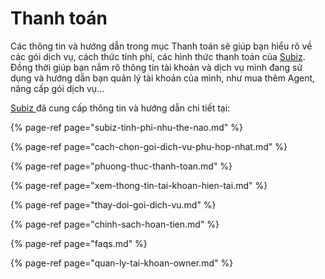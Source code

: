 # Thanh toán

Các thông tin và hướng dẫn trong mục Thanh toán sẽ giúp bạn hiểu rõ về các gói dịch vụ, cách thức tính phí, các hình thức thanh toán của [Subiz](https://subiz.com/vi/). Đồng thời giúp bạn nắm rõ thông tin tài khoản và dịch vụ mình đang sử dụng và hướng dẫn bạn quản lý tài khoản của mình, như mua thêm Agent, nâng cấp gói dịch vụ...

[Subiz ](https://subiz.com/vi/)đã cung cấp thông tin và hướng dẫn chi tiết tại:

{% page-ref page="subiz-tinh-phi-nhu-the-nao.md" %}

{% page-ref page="cach-chon-goi-dich-vu-phu-hop-nhat.md" %}

{% page-ref page="phuong-thuc-thanh-toan.md" %}

{% page-ref page="xem-thong-tin-tai-khoan-hien-tai.md" %}

{% page-ref page="thay-doi-goi-dich-vu.md" %}

{% page-ref page="chinh-sach-hoan-tien.md" %}

{% page-ref page="faqs.md" %}

{% page-ref page="quan-ly-tai-khoan-owner.md" %}

